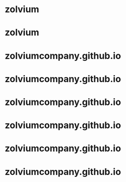 # zolvium
# zolvium
# zolviumcompany.github.io
# zolviumcompany.github.io
# zolviumcompany.github.io
# zolviumcompany.github.io
# zolviumcompany.github.io
# zolviumcompany.github.io
